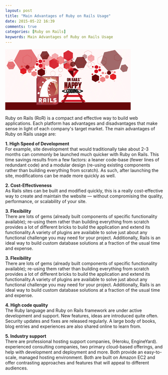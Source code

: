 ```yaml
---
layout: post
title: "Main Advantages of Ruby on Rails Usage"
date: 2015-05-22 16:39
comments: true
categories: [Ruby on Rails]
keywords: Main Advantages of Ruby on Rails Usage
---
```


<p>
  <img src="/images/happy_ruby_on_rails.jpg" width="400" alt="Main Advantages of Ruby on Rails Usage" />
</p>

<p>
  Ruby on Rails (RoR) is a compact and effective way to build web applications. Each platform has advantages and disadvantages that make sense in light of each company's target market. The main advantages of Ruby on Rails usage are:
</p>

<p>
  <strong>1. High Speed of Development</strong><br/>
  For example, site development that would traditionally take about 2-3 months can commonly be launched much quicker with Ruby on Rails. This time savings results from a few factors: a leaner code-base (fewer lines of redundant code) and a modular design (re-using existing components rather than building everything from scratch). As such, after launching the site, modifications can be made more quickly as well.
</p>

<p>
  <strong>2. Cost-Effectiveness</strong><br/>
  As Rails sites can be built and modified quickly, this is a really cost-effective way to create and maintain the website — without compromising the quality, performance, or scalability of your site.
</p>

<p>
  <strong>3. Flexibility</strong><br/>
  There are lots of gems (already built components of specific functionality available); re-using them rather than building everything from scratch provides a lot of different bricks to build the application and extend its functionality.A variety of plugins are available to solve just about any functional challenge you may need for your project. Additionally, Rails is an ideal way to build custom database solutions at a fraction of the usual time and expense.
</p>

<p>
  <strong>3. Flexibility</strong><br/>
  There are lots of gems (already built components of specific functionality available); re-using them rather than building everything from scratch provides a lot of different bricks to build the application and extend its functionality.A variety of plugins are available to solve just about any functional challenge you may need for your project. Additionally, Rails is an ideal way to build custom database solutions at a fraction of the usual time and expense.
</p>

<p>
  <strong>4. High code quality</strong><br/>
  The Ruby language and Ruby on Rails framework are under active development and support. New features, ideas are introduced quite often. Security updates and fixes are released regularly. A large body of books, blog entries and experiences are also shared online to learn from.
</p>

<p>
  <strong>5. Industry support</strong><br/>
  There are professional hosting support companies, (Heroku, EngineYard). experienced consulting companies, two primary cloud-based offerings, and help with development and deployment and more. Both provide an easy-to-scale, managed hosting environment. Both are built on Amazon EC2 and offer contrasting approaches and features that will appeal to different audiences.
</p>
